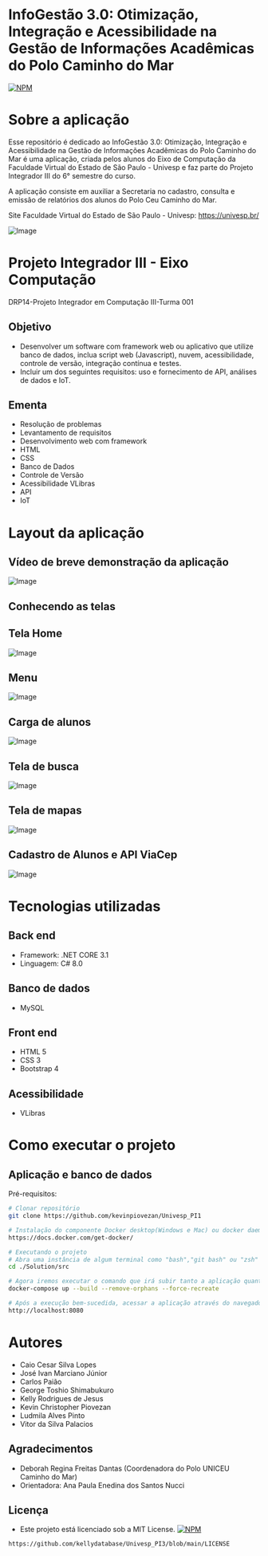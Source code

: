 # InfoGestão 3.0: Otimização, Integração e Acessibilidade na Gestão de Informações Acadêmicas do Polo Caminho do Mar 

[![NPM](https://img.shields.io/npm/l/react)](https://github.com/kellydatabase/Univesp_PI3/blob/main/LICENSE) 

# Sobre a aplicação
Esse repositório é dedicado ao InfoGestão 3.0: Otimização, Integração e Acessibilidade na Gestão de Informações Acadêmicas do Polo Caminho do Mar é uma aplicação, criada pelos alunos do Eixo de Computação da Faculdade Virtual do Estado de São Paulo - Univesp e faz parte do Projeto Integrador III do 6° semestre do curso.

A aplicação consiste em auxiliar a Secretaria no cadastro, consulta e emissão de relatórios dos alunos do Polo Ceu Caminho do Mar.

Site Faculdade Virtual do Estado de São Paulo - Univesp: https://univesp.br/


![Image](https://github.com/user-attachments/assets/3b8643d1-9901-4448-b761-21b9d03996f8)


# Projeto Integrador III -  Eixo Computação 
DRP14-Projeto Integrador em Computação III-Turma 001

## Objetivo
- Desenvolver um software com framework web ou aplicativo que utilize banco de dados, inclua script web (Javascript), nuvem, acessibilidade, controle de versão, integração contínua e testes.
- Incluir um dos seguintes requisitos: uso e fornecimento de API, análises de dados e IoT.
  
## Ementa
- Resolução de problemas
- Levantamento de requisitos
- Desenvolvimento web com framework
- HTML
- CSS
- Banco de Dados
- Controle de Versão
- Acessibilidade VLibras
- API
- IoT


# Layout da aplicação

## Vídeo de breve demonstração da aplicação
![Image](https://github.com/user-attachments/assets/421a7ca5-df1a-4904-b4f5-e97ecc996aa1)

## Conhecendo as telas
## Tela Home
![Image](https://github.com/user-attachments/assets/25dc74c6-e711-46e3-a205-308896112b03)

## Menu
![Image](https://github.com/user-attachments/assets/4dd3a5f3-bc5c-496f-8de9-8f8b61341b52)

## Carga de alunos
![Image](https://github.com/user-attachments/assets/64457227-949e-4247-9ce0-64941a0098b9)


## Tela de busca
![Image](https://github.com/user-attachments/assets/df3d1e63-d65b-4527-bb64-e4fb7f999718)

## Tela de mapas
![Image](https://github.com/user-attachments/assets/911320e5-71d4-461f-acb7-d266cbc99ed4)

## Cadastro de Alunos e API ViaCep
![Image](https://github.com/user-attachments/assets/423ca83c-fdc0-4f95-a2e4-52dd331e1ae7)

# Tecnologias utilizadas
## Back end
- Framework: .NET CORE 3.1
- Linguagem: C# 8.0
## Banco de dados
- MySQL
  
## Front end
- HTML 5
- CSS 3
- Bootstrap 4

## Acessibilidade
- VLibras

# Como executar o projeto

## Aplicação e banco de dados 
Pré-requisitos:

```bash
# Clonar repositório
git clone https://github.com/kevinpiovezan/Univesp_PI1

# Instalação do componente Docker desktop(Windows e Mac) ou docker daemon e docker-compose(Linux):
https://docs.docker.com/get-docker/

# Executando o projeto
# Abra uma instância de algum terminal como "bash","git bash" ou "zsh" dentro da pasta onde foi clonada a aplicação, e navegue até a pasta "src" como no exemplo abaixo:
cd ./Solution/src

# Agora iremos executar o comando que irá subir tanto a aplicação quanto o banco de dados:
docker-compose up --build --remove-orphans --force-recreate

# Após a execução bem-sucedida, acessar a aplicação através do navegador de sua preferência utilizando o seguinte endereço:
http://localhost:8080
```

# Autores

- Caio Cesar Silva Lopes
- José Ivan Marciano Júnior
- Carlos Paião
- George Toshio Shimabukuro
- Kelly Rodrigues de Jesus
- Kevin Christopher Piovezan
- Ludmila Alves Pinto
- Vitor da Silva Palacios  

## Agradecimentos
- Deborah Regina Freitas Dantas (Coordenadora do Polo UNICEU Caminho do Mar)
- Orientadora: Ana Paula Enedina dos Santos Nucci

## Licença
- Este projeto está licenciado sob a MIT License. [![NPM](https://img.shields.io/npm/l/react)](https://github.com/kevinpiovezan/Univesp_PI3/blob/main/LICENSE) 
```bash
https://github.com/kellydatabase/Univesp_PI3/blob/main/LICENSE

```

